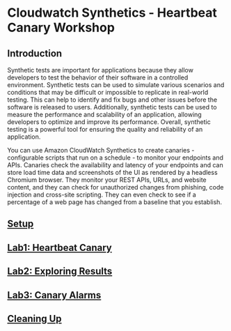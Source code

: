 # Cloudwatch Synthetics - Heartbeat Canary Workshop

## Introduction

Synthetic tests are important for applications because they allow developers to test the behavior of their software in a controlled environment. Synthetic tests can be used to simulate various scenarios and conditions that may be difficult or impossible to replicate in real-world testing. This can help to identify and fix bugs and other issues before the software is released to users. Additionally, synthetic tests can be used to measure the performance and scalability of an application, allowing developers to optimize and improve its performance. Overall, synthetic testing is a powerful tool for ensuring the quality and reliability of an application.

You can use Amazon CloudWatch Synthetics to create canaries - configurable scripts that run on a schedule - to monitor your endpoints and APIs. Canaries check the availability and latency of your endpoints and can store load time data and screenshots of the UI as rendered by a headless Chromium browser. They monitor your REST APIs, URLs, and website content, and they can check for unauthorized changes from phishing, code injection and cross-site scripting. They can even check to see if a percentage of a web page has changed from a baseline that you establish.


## [Setup](https://github.com/hseera/aws-observability-workshop/blob/main/cloudwatch/synthetic%20workshop/setup/README.md)

## [Lab1: Heartbeat Canary](https://github.com/hseera/aws-observability-workshop/blob/main/cloudwatch/synthetic%20workshop/canary-heartbeat/README.md)

## [Lab2: Exploring Results](https://github.com/hseera/aws-observability-workshop/blob/main/cloudwatch/synthetic%20workshop/canary-monitoring/README.md)

## [Lab3: Canary Alarms](https://github.com/hseera/aws-observability-workshop/blob/main/cloudwatch/synthetic%20workshop/canary-alarms/README.md)

## [Cleaning Up](https://github.com/hseera/aws-observability-workshop/blob/main/cloudwatch/synthetic%20workshop/canary-cleanup/README.md)
